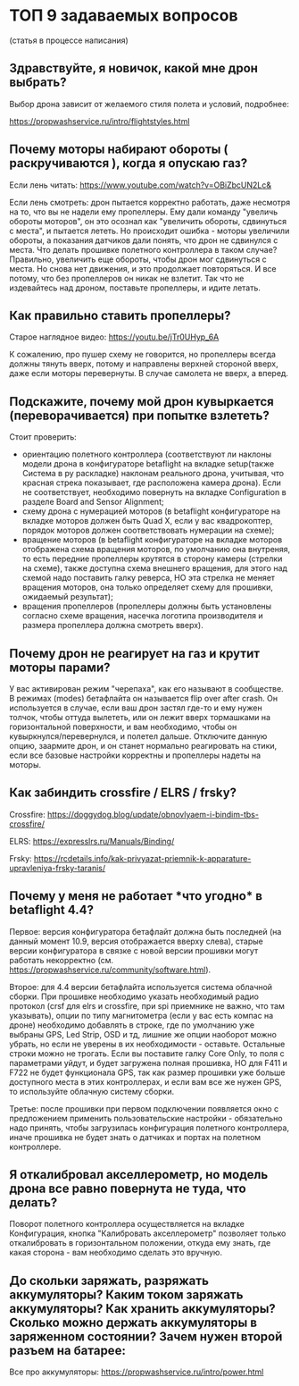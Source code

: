 # ТОП 9 задаваемых вопросов

(статья в процессе написания)

## Здравствуйте, я новичок, какой мне дрон выбрать?

Выбор дрона зависит от желаемого стиля полета и условий, подробнее:

https://propwashservice.ru/intro/flightstyles.html

## Почему моторы набирают обороты ( раскручиваются ), когда я опускаю газ?

Если лень читать: https://www.youtube.com/watch?v=OBiZbcUN2Lc&

Если лень смотреть: дрон пытается корректно работать, даже несмотря на то, что вы не надели ему пропеллеры. Ему дали команду "увеличь обороты моторов", он это осознал как "увеличить обороты, сдвинуться с места", и пытается лететь. Но происходит ошибка - моторы увеличили обороты, а показания датчиков дали понять, что дрон не сдвинулся с места. Что делать прошивке полетного контроллера в таком случае? Правильно, увеличить еще обороты, чтобы дрон мог сдвинуться с места. Но снова нет движения, и это продолжает повторяться. И все потому, что без пропеллеров он никак не взлетит. Так что не издевайтесь над дроном, поставьте пропеллеры, и идите летать.

## Как правильно ставить пропеллеры?

Старое наглядное видео: https://youtu.be/jTr0UHyp_6A

К сожалению, про пушер схему не говорится, но пропеллеры всегда должны тянуть вверх, потому и направлены верхней стороной вверх, даже если моторы перевернуты.
В случае самолета не вверх, а вперед.

## Подскажите, почему мой дрон кувыркается (переворачивается) при попытке взлететь?

Стоит проверить:

- ориентацию полетного контроллера (соответствуют ли наклоны модели дрона в конфигураторе betaflight на вкладке setup(также Система в ру раскладке) наклонам реального дрона, учитывая, что красная стрека показывает, где расположена камера дрона). Если не соответствует, необходимо повернуть на вкладке Configuration в разделе Board and Sensor Alignment;
- схему дрона с нумерацией моторов (в betaflight конфигураторе на вкладке моторов должен быть Quad X, если у вас квадрокоптер, порядок моторов должен соответствовать нумерации на схеме);
- вращение моторов (в betaflight конфигураторе на вкладке моторов отображена схема вращения моторов, по умолчанию она внутреняя, то есть передние пропеллеры крутятся в сторону камеры (стрелки на схеме), также доступна схема внешнего вращения, для этого над схемой надо поставить галку реверса, НО эта стрелка не меняет вращения моторов, она только определяет схему для прошивки, ожидаемый результат);
- вращения пропеллеров (пропеллеры должны быть установлены согласно схеме вращения, насечка логотипа производителя и размера пропеллера должна смотреть вверх).

## Почему дрон не реагирует на газ и крутит моторы парами?

У вас активирован режим "черепаха", как его называют в сообществе. В режимах (modes) бетафлайта он называется flip over after crash. Он используется в случае, если ваш дрон застял где-то и ему нужен толчок, чтобы оттуда вылететь, или он лежит вверх тормашками на горизонтальной поверхности, и вам необходимо, чтобы он кувыркнулся/перевернулся, и полетел дальше. Отключите данную опцию, заармите дрон, и он станет нормально реагировать на стики, если все базовые настройки корректны и пропеллеры надеты на моторы.

## Как забиндить crossfire / ELRS / frsky?

Crossfire: https://doggydog.blog/update/obnovlyaem-i-bindim-tbs-crossfire/

ELRS: https://expresslrs.ru/Manuals/Binding/

Frsky: https://rcdetails.info/kak-privyazat-priemnik-k-apparature-upravleniya-frsky-taranis/

## Почему у меня не работает \*что угодно\* в betaflight 4.4?

Первое: версия конфигуратора бетафлайт должна быть последней (на данный момент 10.9, версия отображается вверху слева), старые версии конфигуратора в связке с новой версии прошивки могут работать некорректно (см. https://propwashservice.ru/community/software.html).

Второе: для 4.4 версии бетафлайта используется система облачной сборки. При прошивке необходимо указать необходимый радио протокол (crsf для elrs и crossfire, при spi приемнике не важно, что там указывать), опции по типу магнитометра (если у вас есть компас на дроне) необходимо добавлять в строке, где по умолчанию уже выбраны GPS, Led Strip, OSD и тд, лишние же опции наоборот можно убрать, но если не уверены в их необходимости - оставьте. Остальные строки можно не трогать. Если вы поставите галку Core Only, то поля с параметрами уйдут, и будет загружена полная прошивка, НО для F411 и F722 не будет функционала GPS, так как размер прошивки уже больше доступного места в этих контроллерах, и если вам все же нужен GPS, то используйте облачную систему сборки.

Третье: после прошивки при первом подключении появляется окно с предложением применить пользовательские настройки - обязательно надо принять, чтобы загрузилась конфигурация полетного контроллера, иначе прошивка не будет знать о датчиках и портах на полетном контроллере.

## Я откалибровал акселлерометр, но модель дрона все равно повернута не туда, что делать?

Поворот полетного контроллера осуществляется на вкладке Конфигурация, кнопка "Калибровать акселлерометр" позволяет только откалибровать в горизонтальном положении, откуда ему знать, где какая сторона - вам необходимо сделать это вручную.

## До скольки заряжать, разряжать аккумуляторы? Каким током заряжать аккумуляторы? Как хранить аккумуляторы? Сколько можно держать аккумуляторы в заряженном состоянии? Зачем нужен второй разъем на батарее:

Все про аккумуляторы: https://propwashservice.ru/intro/power.html
